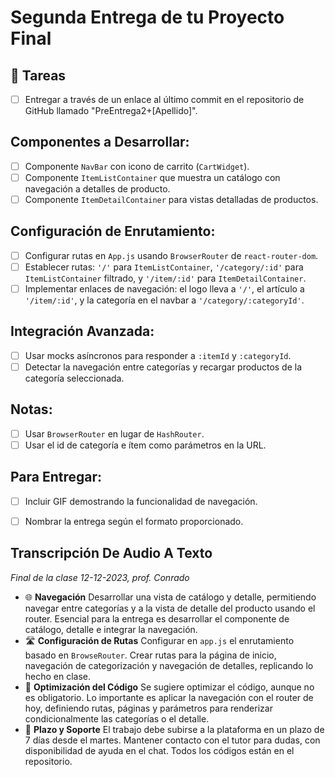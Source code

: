 # Segunda Entrega de tu Proyecto Final

## 📌 Tareas

- [ ] Entregar a través de un enlace al último commit en el repositorio de GitHub llamado "PreEntrega2+[Apellido]".

## Componentes a Desarrollar:
- [ ] Componente `NavBar` con icono de carrito (`CartWidget`).
- [ ] Componente `ItemListContainer` que muestra un catálogo con navegación a detalles de producto.
- [ ] Componente `ItemDetailContainer` para vistas detalladas de productos.

## Configuración de Enrutamiento:
- [ ] Configurar rutas en `App.js` usando `BrowserRouter` de `react-router-dom`.
- [ ] Establecer rutas: `'/'` para `ItemListContainer`, `'/category/:id'` para `ItemListContainer` filtrado, y `'/item/:id'` para `ItemDetailContainer`.
- [ ] Implementar enlaces de navegación: el logo lleva a `'/'`, el artículo a `'/item/:id'`, y la categoría en el navbar a `'/category/:categoryId'`.

## Integración Avanzada:
- [ ] Usar mocks asíncronos para responder a `:itemId` y `:categoryId`.
- [ ] Detectar la navegación entre categorías y recargar productos de la categoría seleccionada.

## Notas:
- [ ] Usar `BrowserRouter` en lugar de `HashRouter`.
- [ ] Usar el id de categoría e ítem como parámetros en la URL.

## Para Entregar:
- [ ] Incluir GIF demostrando la funcionalidad de navegación.
- [ ] Nombrar la entrega según el formato proporcionado.


## Transcripción De Audio A Texto
*Final de la clase 12-12-2023, prof. Conrado*

- 🌐 **Navegación**
Desarrollar una vista de catálogo y detalle, permitiendo navegar entre categorías y a la vista de detalle del producto usando el router. 
Esencial para la entrega es desarrollar el componente de catálogo, detalle e integrar la navegación.
- 🛣️ **Configuración de Rutas**
Configurar en `app.js` el enrutamiento basado en `BrowseRouter`. Crear rutas para la página de inicio, navegación de categorización y navegación de detalles, replicando lo hecho en clase.
- 🚀 **Optimización del Código**
Se sugiere optimizar el código, aunque no es obligatorio. Lo importante es aplicar la navegación con el router de hoy, definiendo rutas, páginas y parámetros para renderizar condicionalmente las categorías o el detalle.
- 📆 **Plazo y Soporte**
El trabajo debe subirse a la plataforma en un plazo de 7 días desde el martes. Mantener contacto con el tutor para dudas, con disponibilidad de ayuda en el chat. Todos los códigos están en el repositorio.